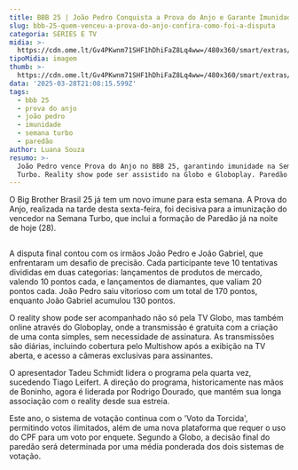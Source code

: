 ```yaml
---
title: BBB 25 | João Pedro Conquista a Prova do Anjo e Garante Imunidade
slug: bbb-25-quem-venceu-a-prova-do-anjo-confira-como-foi-a-disputa
categoria: SÉRIES E TV
midia: >-
  https://cdn.ome.lt/Gv4PKwnm71SHF1hDhiFaZ8Lq4ww=/480x360/smart/extras/conteudos/bbb-prova-do-anjo.png
tipoMidia: imagem
thumb: >-
  https://cdn.ome.lt/Gv4PKwnm71SHF1hDhiFaZ8Lq4ww=/480x360/smart/extras/conteudos/bbb-prova-do-anjo.png
data: '2025-03-28T21:08:15.599Z'
tags:
  - bbb 25
  - prova do anjo
  - joão pedro
  - imunidade
  - semana turbo
  - paredão
author: Luana Souza
resumo: >-
  João Pedro vence Prova do Anjo no BBB 25, garantindo imunidade na Semana
  Turbo. Reality show pode ser assistido na Globo e Globoplay. Paredão hoje!
---
```


O Big Brother Brasil 25 já tem um novo imune para esta semana. A Prova do Anjo, realizada na tarde desta sexta-feira, foi decisiva para a imunização do vencedor na Semana Turbo, que inclui a formação de Paredão já na noite de hoje (28).

![Imagem da notícia](data:image/png;base64,iVBORw0KGgoAAAANSUhEUgAAAAEAAAABCAQAAAC1HAwCAAAAC0lEQVR42mNkYAAAAAYAAjCB0C8AAAAASUVORK5CYII=)

A disputa final contou com os irmãos João Pedro e João Gabriel, que enfrentaram um desafio de precisão. Cada participante teve 10 tentativas divididas em duas categorias: lançamentos de produtos de mercado, valendo 10 pontos cada, e lançamentos de diamantes, que valiam 20 pontos cada. João Pedro saiu vitorioso com um total de 170 pontos, enquanto João Gabriel acumulou 130 pontos.

O reality show pode ser acompanhado não só pela TV Globo, mas também online através do Globoplay, onde a transmissão é gratuita com a criação de uma conta simples, sem necessidade de assinatura. As transmissões são diárias, incluindo cobertura pelo Multishow após a exibição na TV aberta, e acesso a câmeras exclusivas para assinantes.

O apresentador Tadeu Schmidt lidera o programa pela quarta vez, sucedendo Tiago Leifert. A direção do programa, historicamente nas mãos de Boninho, agora é liderada por Rodrigo Dourado, que mantém sua longa associação com o reality desde sua estreia.

Este ano, o sistema de votação continua com o 'Voto da Torcida', permitindo votos ilimitados, além de uma nova plataforma que requer o uso do CPF para um voto por enquete. Segundo a Globo, a decisão final do paredão será determinada por uma média ponderada dos dois sistemas de votação.
